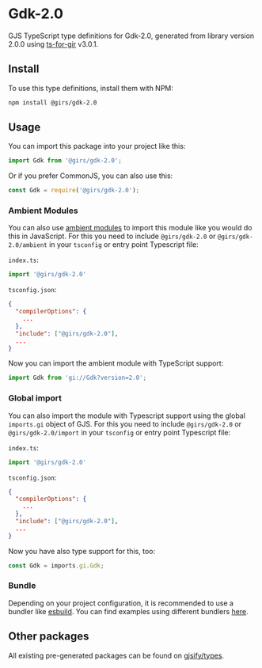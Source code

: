 
# Gdk-2.0

GJS TypeScript type definitions for Gdk-2.0, generated from library version 2.0.0 using [ts-for-gir](https://github.com/gjsify/ts-for-gir) v3.0.1.


## Install

To use this type definitions, install them with NPM:
```bash
npm install @girs/gdk-2.0
```

## Usage

You can import this package into your project like this:
```ts
import Gdk from '@girs/gdk-2.0';
```

Or if you prefer CommonJS, you can also use this:
```ts
const Gdk = require('@girs/gdk-2.0');
```

### Ambient Modules

You can also use [ambient modules](https://github.com/gjsify/ts-for-gir/tree/main/packages/cli#ambient-modules) to import this module like you would do this in JavaScript.
For this you need to include `@girs/gdk-2.0` or `@girs/gdk-2.0/ambient` in your `tsconfig` or entry point Typescript file:

`index.ts`:
```ts
import '@girs/gdk-2.0'
```

`tsconfig.json`:
```json
{
  "compilerOptions": {
    ...
  },
  "include": ["@girs/gdk-2.0"],
  ...
}
```

Now you can import the ambient module with TypeScript support: 

```ts
import Gdk from 'gi://Gdk?version=2.0';
```

### Global import

You can also import the module with Typescript support using the global `imports.gi` object of GJS.
For this you need to include `@girs/gdk-2.0` or `@girs/gdk-2.0/import` in your `tsconfig` or entry point Typescript file:

`index.ts`:
```ts
import '@girs/gdk-2.0'
```

`tsconfig.json`:
```json
{
  "compilerOptions": {
    ...
  },
  "include": ["@girs/gdk-2.0"],
  ...
}
```

Now you have also type support for this, too:

```ts
const Gdk = imports.gi.Gdk;
```

### Bundle

Depending on your project configuration, it is recommended to use a bundler like [esbuild](https://esbuild.github.io/). You can find examples using different bundlers [here](https://github.com/gjsify/ts-for-gir/tree/main/examples).

## Other packages

All existing pre-generated packages can be found on [gjsify/types](https://github.com/gjsify/types).


